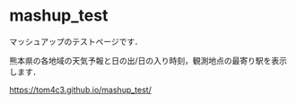 # mashup_test
マッシュアップのテストページです．

熊本県の各地域の天気予報と日の出/日の入り時刻，観測地点の最寄り駅を表示します．

https://tom4c3.github.io/mashup_test/
